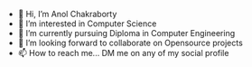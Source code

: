- 👋 Hi, I’m Anol Chakraborty
- 👀 I’m interested in Computer Science
- 🌱 I’m currently pursuing Diploma in Computer Engineering
- 💞️ I’m looking forward to collaborate on Opensource projects
- 📫 How to reach me... DM me on any of my social profile
